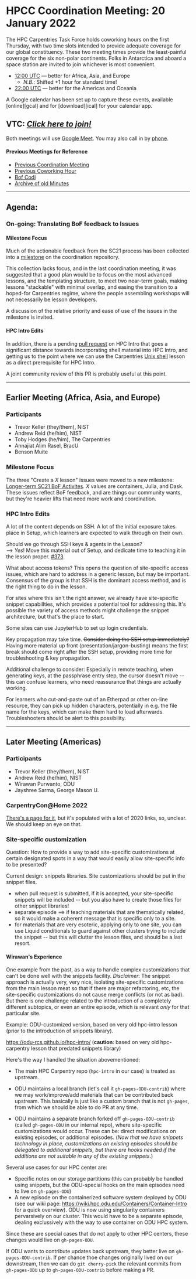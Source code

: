 # HPCC Coordination Meeting: 20 January 2022

The HPC Carpentries Task Force holds coworking hours on the first Thursday,
with two time slots intended to provide adequate coverage for our global
constituency. These two meeting times provide the least-painful coverage for
the six non-polar continents. Folks in Antarctica and aboard a space station
are invited to join whichever is most convenient.

- [12:00 UTC][earlier] &mdash; better for Africa, Asia, and Europe
  - _N.B.:_ Shifted +1 hour for standard time!
- [22:00 UTC][evening] &mdash; better for the Americas and Oceania

A Google calendar has been set up to capture these events, available
[online][gcal] and for [download][ical] for your calendar app.

<!-- Info & Callback links -->

[meet]: https://meet.google.com/gez-aeui-jdx
[phone]: https://tel.meet/gez-aeui-jdx?hs=5
[earlier]:
  https://www.timeanddate.com/worldclock/fixedtime.html?iso=20211202T1200&msg=HPC+Carpentries+Coworking+Hour+1
[evening]:
  https://www.timeanddate.com/worldclock/fixedtime.html?iso=20211202T2200&msg=HPC+Carpentries+Coworking+Hour+2
[last-cowork]: https://codimd.carpentries.org/zkjGLEpDQ2CqTQ5V6bdfuA
[last-coord]: https://codimd.carpentries.org/7udR-kjaTpuf7aDdieYsfw?view
[bof-codi]: https://codimd.carpentries.org/9-Y8OaVIT2qpb_P47TR7Lw?view
[minutes]: https://github.com/hpc-carpentry/coordination/tree/main/minutes
[sc21-milestone]: https://github.com/hpc-carpentry/coordination/milestone/1
[big-pr]: https://github.com/carpentries-incubator/hpc-intro/pull/373

## VTC: **_[Click here to join!][meet]_**

Both meetings will use [Google Meet][meet]. You may also call in by [phone].

#### Previous Meetings for Reference

- [Previous Coordination Meeting][last-coord]
- [Previous Coworking Hour][last-cowork]
- [Bof Codi][bof-codi]
- [Archive of old Minutes][minutes]

---

## Agenda:

### On-going: Translating BoF feedback to Issues

#### Milestone Focus

Much of the actionable feedback from the SC21 process has been collected into a
[milestone][sc21-milestone] on the coordination repository.

This collection lacks focus, and in the last coordination meeting, it was
suggested that a good plan would be to focus on the most advanced lessons, and
the templating structure, to meet two near-term goals, making lessons
"stackable" with minimal overlap, and easing the transition to a hoped-for
Carpentries regime, where the people assembling workshops will not necessarily
be lesson developers.

A discussion of the relative priority and ease of use of the issues in the
milestone is invited.

#### HPC Intro Edits

In addition, there is a pending [pull request][big-pr] on HPC Intro that goes a
significant distance towards incorporating shell material into HPC Intro, and
getting us to the point where we can use the Carpentries
[Unix shell](https://swcarpentry.github.io/shell-novice/) lesson as a direct
prerequisite for HPC Intro.

A joint community review of this PR is probably useful at this point.

---

## Earlier Meeting (Africa, Asia, and Europe)

### Participants

- Trevor Keller (they/them), NIST
- Andrew Reid (he/him), NIST
- Toby Hodges (he/him), The Carpentries
- Annajiat Alim Rasel, BracU
- Benson Muite

### Milestone Focus

The three "Create a _X_ lesson" issues were moved to a new milestone:
[Longer-term SC21 BoF Activites](https://github.com/hpc-carpentry/coordination/milestone/2).
_X_ values are containers, Julia, and Dask. These issues reflect BoF feedback,
and are things our community wants, but they're heavier lifts that need more
work and coordination.

### HPC Intro Edits

A lot of the content depends on SSH. A lot of the initial exposure takes place
in Setup, which learners are expected to walk through on their own.

Should we go through SSH keys & agents in the Lesson?  
--> _Yes_! Move this material out of Setup, and dedicate time to teaching it in
the lesson proper.
[#373](https://github.com/carpentries-incubator/hpc-intro/pull/373).

What about access tokens? This opens the question of site-specific access
issues, which are hard to address in a generic lesson, but may be important.
Consensus of the group is that SSH is the dominant access method, and is the
right thing to do in the lesson.

For sites where this isn't the right answer, we already have site-specific
snippet capabillties, which provides a potential tool for addressing this. It's
possible the variety of access methods might challenge the snippet
architecture, but that's the place to start.

Some sites can use JupyterHub to set up login credentials.

Key propagation may take time. ~~Consider doing the SSH setup immediately?~~
Having more material up front (presentation/jargon-busting) means the first
break should come right after the SSH setup, providing more time for
troubleshooting & key propagation.

Additional challenge to consider: Especially in remote teaching, when
generating keys, at the passphrase entry step, the cursor doesn't move -- this
can confuse learners, who need reassurance that things are actually working.

For learners who cut-and-paste out of an Etherpad or other on-line resource,
they can pick up hidden characters, potentially in e.g. the file name for the
keys, which can make them hard to load afterwards. Troubleshooters should be
alert to this possibility.

---

## Later Meeting (Americas)

### Participants

- Trevor Keller (they/them), NIST
- Andrew Reid (he/him), NIST
- Wirawan Purwanto, ODU
- Jayshree Sarma, George Mason U.

### CarpentryCon@Home 2022

[There's a page for it](https://carpentries.org/blog/2021/10/carpentrycon-at-home-2022/),
but it's populated with a lot of 2020 links, so, unclear. We should keep an eye
on that.

### Site-specific customization

Question: How to provide a way to add site-specific customizations at certain
designated spots in a way that would easily allow site-specific info to be
presented?

Current design: snippets libraries. Site customizations should be put in the
snippet files.

- when pull request is submitted, if it is accepted, your site-specific
  snippets will be included -- but you also have to create those files for
  other snippet libraries!
- separate episode ==> if teaching materials that are thematically related, so
  it would make a coherent message that is specific only to a site.
- for materials that are very esoteric, applying only to one site, you can use
  Liquid conditionals to guard against other clusters trying to include the
  snippet -- but this will clutter the lesson files, and should be a last
  resort.

#### Wirawan's Experience

One example from the past, as a way to handle complex customizations that can't
be done well with the snippets facility. _Disclaimer_: The snippet approach is
actually very, very nice, isolating site-specific customizations from the main
lesson meat so that if there are major refactoring, etc, the site-specific
customizations do not cause merge conflicts (or not as bad). But there is one
challenge related to the introduction of a completely different subtopics, or
even an entire episode, which is relevant _only_ for that particular site.

Example: ODU-customized version, based on very old hpc-intro lesson (prior to
the introduction of snippets library).

https://odu-rcs.github.io/hpc-intro/ (**caution**: based on very old
hpc-carpentry lesson that predated snippets library)

Here's the way I handled the situation abovementioned:

- The main HPC Carpentry repo (`hpc-intro` in our case) is treated as upstream.
- ODU maintains a local branch (let's call it `gh-pages-ODU-contrib`) where we
  may work/improve/add materials that can be contributed back upstream. This
  basically is just like a custom branch that is not `gh-pages`, from which we
  should be able to do PR at any time.

- ODU maintains a separate branch forked off `gh-pages-ODU-contrib` (called
  `gh-pages-ODU` in our internal repo), where site-specific customizations
  would occur. These can be: direct modifications on existing episodes, or
  additional episodes. (_Now that we have snippets technology in place,
  customizations on existing episodes should be delegated to additional
  snippets, but there are hooks needed if the additions are not suitable in any
  of the existing snippets_.)

Several use cases for our HPC center are:

- Specific notes on our storage partitions (this can probably be handled using
  snippets, but the ODU-special hooks on the main episodes need to live on
  `gh-pages-ODU`)
- A new episode on the containerized software system deployed by ODU (see our
  wiki page: https://wiki.hpc.odu.edu/Containers/Container-Intro for a quick
  overview). ODU is now using singularity containers pervarsively on our
  cluster. This would have to be a separate episode, dealing exclussively with
  the way to use container on ODU HPC system.

Since these are special cases that do not apply to other HPC centers, these
changes would live on `gh-pages-ODU`.

If ODU wants to contribute updates back upstream, they better live on
`gh-pages-ODU-contrib`. If per chance thoe changes originally lived on our
downstream, then we can do `git cherry-pick` the relevant commits from
`gh-pages-ODU` up to `gh-pages-ODU-contrib` before making a PR.
